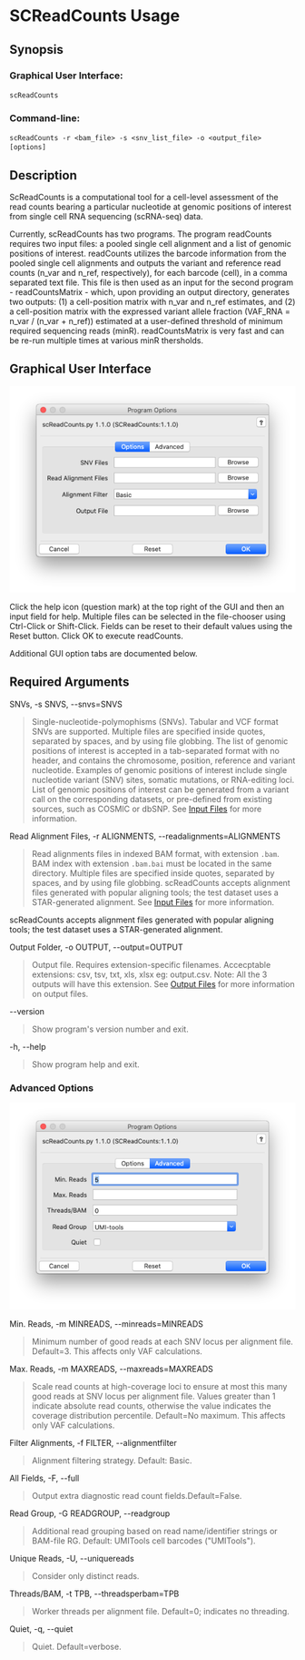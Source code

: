 # SCReadCounts Usage

## Synopsis

### Graphical User Interface:

    scReadCounts

### Command-line:

    scReadCounts -r <bam_file> -s <snv_list_file> -o <output_file> [options]

## Description

ScReadCounts is a computational tool for a cell-level assessment of the read counts bearing a particular nucleotide at genomic positions of interest from single cell RNA sequencing (scRNA-seq) data.

Currently, scReadCounts has two programs. The program readCounts requires two input files: a pooled single cell alignment and a list of genomic positions of interest. readCounts utilizes the barcode information from the pooled single cell alignments and outputs the variant and reference read counts (n_var and n_ref, respectively), for each barcode (cell), in a comma separated text file. This file is then used as an input for the second program - readCountsMatrix - which, upon providing an output directory, generates two outputs: (1) a cell-position matrix with n_var and n_ref estimates, and (2) a cell-position matrix with the expressed variant allele fraction (VAF_RNA = n_var / (n_var + n_ref)) estimated at a user-defined threshold of minimum required sequencing reads (minR). readCountsMatrix is very fast and can be re-run multiple times at various minR thersholds.

## Graphical User Interface

<img src="scReadCounts.png" alt="scReadCounts Options"/>

Click the help icon (question mark) at the top right of the GUI and
then an input field for help. Multiple files can be selected in the
file-chooser using Ctrl-Click or Shift-Click. Fields can be reset to
their default values using the Reset button. Click OK to execute
readCounts.

Additional GUI option tabs are documented below.

## Required Arguments

SNVs, -s SNVS, --snvs=SNVS

> Single-nucleotide-polymophisms (SNVs). Tabular and VCF format SNVs are supported. Multiple files are specified inside quotes, separated by spaces, and by using file globbing. The list of genomic positions of interest is accepted in a tab-separated format with no header, and contains the chromosome, position, reference and variant nucleotide. Examples of genomic positions of interest include single nucleotide variant (SNV) sites, somatic mutations, or RNA-editing loci. List of genomic positions of interest can be generated from a variant call on the corresponding datasets, or pre-defined from existing sources, such as COSMIC or dbSNP. See [Input Files](InputFiles.md) for more information.

Read Alignment Files, -r ALIGNMENTS, --readalignments=ALIGNMENTS

> Read alignments files in indexed BAM format, with extension `.bam`. BAM index with extension `.bam.bai` must be located in the same directory. Multiple files are specified inside quotes, separated by spaces, and by using file globbing. scReadCounts accepts alignment files generated with popular aligning tools; the test dataset uses a STAR-generated alignment. See [Input Files](InputFiles.md) for more information.

scReadCounts accepts alignment files generated with popular aligning tools; the test dataset uses a STAR-generated alignment.

Output Folder, -o OUTPUT, --output=OUTPUT

> Output file. Requires extension-specific filenames. Accecptable extensions: csv, tsv, txt, xls, xlsx eg: output.csv. Note: All the 3 outputs will have this extension. See [Output Files](OutputFiles.md) for more information on output files.

--version

>Show program's version number and exit. 

-h, --help

> Show program help and exit.

### Advanced Options
<img src="scReadCounts-advanced.png" alt="Advanced"/>

Min. Reads, -m MINREADS, --minreads=MINREADS

> Minimum number of good reads at each SNV locus per alignment file. Default=3. This affects only VAF calculations.  

Max. Reads, -m MAXREADS, --maxreads=MAXREADS

> Scale read counts at high-coverage loci to ensure at
                        most this many good reads at SNV locus per alignment
                        file. Values greater than 1 indicate absolute read
                        counts, otherwise the value indicates the coverage
                        distribution percentile. Default=No maximum. This affects only VAF calculations.
                        
Filter Alignments, -f FILTER, --alignmentfilter

> Alignment filtering strategy. Default: Basic.

All Fields, -F, --full

> Output extra diagnostic read count fields.Default=False.

Read Group, -G READGROUP, --readgroup

> Additional read grouping based on read name/identifier strings or BAM-file RG. Default: UMITools cell barcodes ("UMITools").

Unique Reads, -U, --uniquereads   

> Consider only distinct reads.

Threads/BAM, -t TPB, --threadsperbam=TPB                   

> Worker threads per alignment file. Default=0; indicates no threading.

Quiet, -q, --quiet

> Quiet. Default=verbose.

